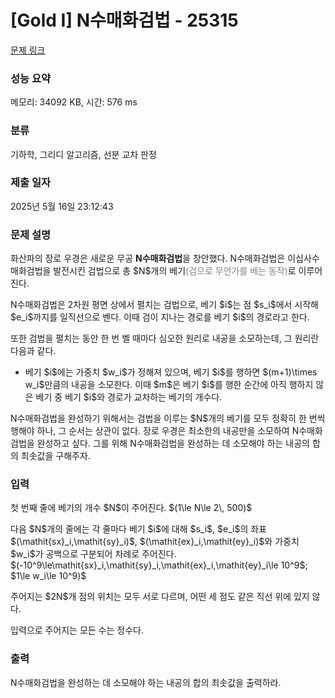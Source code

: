 # [Gold I] N수매화검법 - 25315 

[문제 링크](https://www.acmicpc.net/problem/25315) 

### 성능 요약

메모리: 34092 KB, 시간: 576 ms

### 분류

기하학, 그리디 알고리즘, 선분 교차 판정

### 제출 일자

2025년 5월 16일 23:12:43

### 문제 설명

<p>화산파의 장로 우경은 새로운 무공 <strong><span>N수매화검법</span></strong>을 창안했다. N수매화검법은 이십사수매화검법을 발전시킨 검법으로 총 $N$개의 베기<span style="color: Gray">(검으로 무언가를 베는 동작)</span>로 이루어진다.</p>

<p>N수매화검법은 2차원 평면 상에서 펼치는 검법으로, 베기 $i$는 점 $s_i$에서 시작해 $e_i$까지를 일직선으로 벤다. 이때 검이 지나는 경로를 베기 $i$의 경로라고 한다.</p>

<p>또한 검법을 펼치는 동안 한 번 벨 때마다 심오한 원리로 내공을 소모하는데, 그 원리란 다음과 같다.</p>

<ul>
	<li>베기 $i$에는 가중치 $w_i$가 정해져 있으며, 베기 $i$를 행하면 $(m+1)\times w_i$만큼의 내공을 소모한다. 이때 $m$은 베기 $i$를 행한 순간에 아직 행하지 않은 베기 중 베기 $i$와 경로가 교차하는 베기의 개수다.</li>
</ul>

<p>N수매화검법을 완성하기 위해서는 검법을 이루는 $N$개의 베기를 모두 정확히 한 번씩 행해야 하나, 그 순서는 상관이 없다. 장로 우경은 최소한의 내공만을 소모하여 N수매화검법을 완성하고 싶다. 그를 위해 N수매화검법을 완성하는 데 소모해야 하는 내공의 합의 최솟값을 구해주자.</p>

### 입력 

 <p>첫 번째 줄에 베기의 개수 $N$이 주어진다. $(1\le N\le 2\, 500)$</p>

<p>다음 $N$개의 줄에는 각 줄마다 베기 $i$에 대해 $s_i$, $e_i$의 좌표 $(\mathit{sx}_i,\mathit{sy}_i)$, $(\mathit{ex}_i,\mathit{ey}_i)$와 가중치 $w_i$가 공백으로 구분되어 차례로 주어진다. $(-10^9\le\mathit{sx}_i,\mathit{sy}_i,\mathit{ex}_i,\mathit{ey}_i\le 10^9$; $1\le w_i\le 10^9)$</p>

<p>주어지는 $2N$개 점의 위치는 모두 서로 다르며, 어떤 세 점도 같은 직선 위에 있지 않다.</p>

<p>입력으로 주어지는 모든 수는 정수다.</p>

### 출력 

 <p>N수매화검법을 완성하는 데 소모해야 하는 내공의 합의 최솟값을 출력하라.</p>

